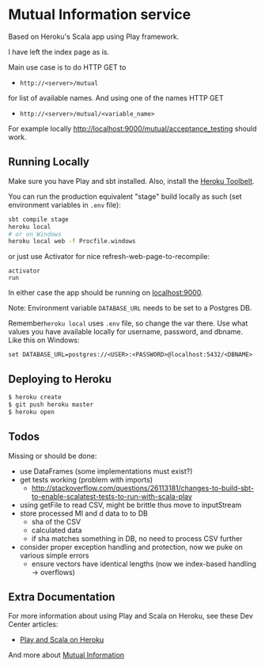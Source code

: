 # Mutual Information service

Based on Heroku's Scala app using Play framework.

I have left the index page as is.

Main use case is to do HTTP GET to

  * `http://<server>/mutual`

for list of available names. And using one of the names HTTP GET

  * `http://<server>/mutual/<variable_name>`

For example locally [http://localhost:9000/mutual/acceptance_testing](http://localhost:9000/mutual/acceptance_testing) should work.


## Running Locally

Make sure you have Play and sbt installed.  Also, install the [Heroku Toolbelt](https://toolbelt.heroku.com/).

You can run the production equivalent "stage" build locally as such (set environment variables in `.env` file):
```sh
sbt compile stage
heroku local
# or on Windows
heroku local web -f Procfile.windows
```

or just use Activator for nice refresh-web-page-to-recompile:
```
activator
run
```

In either case the app should be running on [localhost:9000](http://localhost:9000/).

Note: Environment variable `DATABASE_URL` needs to be set to a Postgres DB.

Remember`heroku local` uses `.env` file, so change the var there. Use what values you have available locally for username, password, and dbname. Like this on Windows:

```
set DATABASE_URL=postgres://<USER>:<PASSWORD>@localhost:5432/<DBNAME>
```


## Deploying to Heroku

```sh
$ heroku create
$ git push heroku master
$ heroku open
```

## Todos
Missing or should be done:

  * use DataFrames (some implementations must exist?)
  * get tests working (problem with imports)
    * http://stackoverflow.com/questions/26113181/changes-to-build-sbt-to-enable-scalatest-tests-to-run-with-scala-play
  * using getFile to read CSV, might be brittle thus move to inputStream
  * store processed MI and d data to to DB
    * sha of the CSV
    * calculated data
    * if sha matches something in DB, no need to process CSV further
  * consider proper exception handling and protection, now we puke on various simple errors
    * ensure vectors have identical lengths (now we index-based handling -> overflows)


## Extra Documentation

For more information about using Play and Scala on Heroku, see these Dev Center articles:

- [Play and Scala on Heroku](https://devcenter.heroku.com/categories/language-support#scala-and-play)

And more about [Mutual Information](https://en.wikipedia.org/wiki/Mutual_information)
